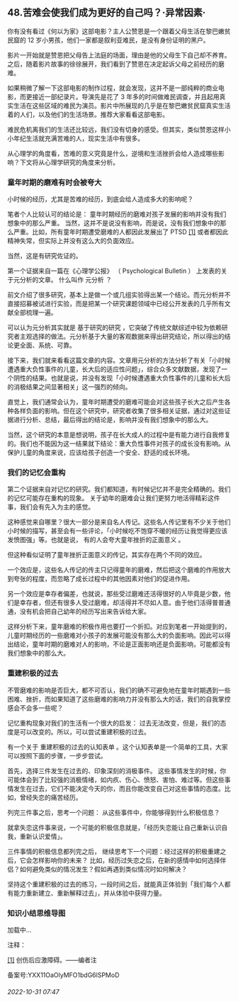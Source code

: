 ## 48.苦难会使我们成为更好的自己吗？·异常因素·
你有没有看过《何以为家》这部电影？主人公赞恩是一个跟着父母生活在黎巴嫩贫民窟的 12 岁小男孩，他们一家都是叙利亚难民，是没有身份证明的黑户。



影片一开始就是赞恩把父母告上法庭的场面，理由是他的父母生下自己却不养育。之后，随着影片故事的徐徐展开，我们看到了赞恩在决定起诉父母之前经历的磨难。



如果稍微了解一下这部电影的制作过程，就会发现，这并不是一部纯粹的商业电影，而更接近一部纪录片。导演先是花了 3 年多的时间做难民调查，并且起用真实生活在这些区域的难民为演员。影片中所展现的几乎是在黎巴嫩贫民窟真实生活着的人们，以及他们的生活场景。推荐大家看看这部电影。



难民危机离我们的生活还比较远，我们没有切身的感受。但其实，类似赞恩这样小小年纪生活就充满苦难的人，现实生活中有很多。



从心理学的角度看，苦难的意义究竟是什么，逆境和生活挫折会给人造成哪些影响？下文将从心理学研究的角度来分析。



### 童年时期的磨难有时会被夸大


小时候的经历，尤其是苦难的经历，到底会给人造成多大的影响呢？



笔者个人比较认可的结论是：
 童年时期经历的磨难对孩子发展的影响并没有我们想象中的那么严重。
 当然，这并不是说没有影响，而是说，没有我们想象中的那么严重。比如，所有童年时期遭受磨难的人都因此发展出了 PTSD
  [[1]](#notef1) 或者都因此精神失常，但实际上并没有这么大的负面效应。



当然，这是有研究佐证的。



第一个证据来自一篇在《心理学公报》
 （
 Psychological Bulletin
 ）
 上发表的关于元分析的文章。
 什么叫作
 元分析
 ？



前文介绍了很多研究，基本上是做一个或几组实验得出某一个结论。而元分析并不直接招募被试进行实验，而是把某一个研究课题领域中已经公开发表的几乎所有文献全部梳理一遍。



可以认为元分析其实就是
 基于研究的研究
 ，它突破了传统文献综述中较为依赖研究者主观选择的做法。元分析基于大量的客观数据来得出研究结论，所以得出的结论更全面、系统、可靠。



接下来，我们就来看看这篇文章的内容。文章用元分析的方法分析了有关「小时候遭遇重大负性事件的儿童，长大后的适应性问题」，综合众多文献数据，发现了一个阴性的结果。也就是说，并没有发现「小时候遭遇重大负性事件的儿童和长大后的消极结果之间显著相关」这一强烈的倾向。



直觉上，我们通常会认为，童年时期遭受的磨难可能会对这些孩子长大之后产生各种各样负面的影响。但在这个研究中，研究者收集了很多相关证据，通过对这些证据进行分析、总结，最后得出的结论是，影响并没有我们想象中的那么大。



当然，这个研究的本意是想说明，孩子在长大成人的过程中是有能力进行自我修复的。我们也不能因为这一结果就下结论：重大负性事件对孩子的成长没有影响。从保护儿童的角度来说，应该给孩子创造一个安全、舒适的成长环境。



### 我们的记忆会重构


第二个证据来自对记忆的研究。我们都知道，有时候记忆并不是完全精确的。我们的记忆可能存在重构的现象。
 关于幼年的磨难会让我们更努力地活得精彩这件事，我们会有先入为主的感觉。



这种感觉来自哪里？很大一部分是来自名人传记。这些名人传记里有不少关于他们小时候的描写，甚至会有一些评论，「小时候吃不饱穿不暖的经历让我觉得更应该发愤图强」等。也就是说，
 有的人会夸大童年挫折的正面意义
 。



但这种看似证明了童年挫折正面意义的传记，其实存在两个不同的效应。



一个效应是，这些名人传记的传主只记得童年的磨难，然后把这个磨难的作用放大到夸张的程度，而忽略了成长过程中的其他因素对他们的促进作用。



另一个效应是幸存者偏差，也就说，那些受过磨难还活得很好的人毕竟是少数，他们是幸存者，但还有很多人受过磨难，却活得并不尽如人意。由于他们活得普普通通，没有机会把自己幼年的经历写出来告诉给大家。



这样分析下来，童年磨难的积极作用也要打一个折扣。对应到笔者一开始提到的，儿童时期经历的一些磨难对小孩子的发展可能没有那么大的负面影响。因此可以得出结论，童年时期的磨难对人的影响，不论是正面影响还是负面影响，可能都没有我们想象中的那么大。



### 重建积极的过去


不管磨难的影响是否巨大，都不可否认，我们的确不可避免地在童年时期遇到一些困难、挫折，而如果知道了这些磨难的影响力并没有那么大的话，我们的自我掌控感会不会多一些呢？



记忆重构现象对我们的生活有一个很大的启发：
 过去无法改变，但是，我们的态度是可以改变的。所以，可以尝试重建积极的过去。
 



有一个关于
 重建积极的过去的认知表单
 。这个认知表单是一个简单的工具，大家可以按照下面的步骤，一步步尝试。



首先，选择三件发生在过去的、印象深刻的消极事件。
 这些事情发生的时候，你可能体会到了比较强的消极情绪，如内疚、伤心、愤怒、害怕、难过等。但这些事情发生在过去，它们不能决定今天的你，而且你能改变自己对这些事情的态度。比如，曾经失恋的痛苦经历。



列完三件事之后，思考一个问题：
 从这些事件中，你能够得到什么积极信息？
 



就拿失恋这件事来说，一个可能的积极信息就是，「经历失恋能让自己重新认识自我，重新认识爱情」。



三件事情的积极信息都列完之后，
 继续思考下一个问题：经过这样的积极重建之后，它会怎样影响你的未来？
 比如，经历过失恋之后，在新的感情中如何选择伴侣？如何避免类似的情况发生？假如再遇到类似情况时如何解决？



坚持这个重建积极的过去的练习，一段时间之后，就能真正体验到「我们每个人都有能力重新建立、重新解释过去」，并从体验中获得力量。



### 知识小结思维导图


![]()加载中...

注释：



[[1]](#note1) 创伤后应激障碍。——编者注



备案号:YXX11OaOlyMFO1bdG6lSPMoD


###### 2022-10-31 07:47
